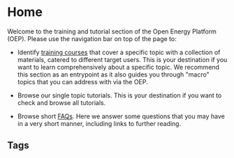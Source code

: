# Home

Welcome to the training and tutorial section of the Open Energy Platform (OEP). Please use the navigation bar on top of the page to:

* Identify [training courses](https://openenergyplatform.github.io/tutorial/trainings/01_introduction/) that cover a specific topic with a collection of materials, catered to different target users. This is your destination if you want to learn comprehensively about a specific topic. We recommend this section as an entrypoint as it also guides you through "macro" topics that you can address with via the OEP. 

* Browse our single topic tutorials. This is your destination if you want to check and browse all tutorials. 

* Browse short [FAQs](https://openenergyplatform.github.io/tutorial/faq/). Here we answer some questions that you may have in a very short manner, including links to further reading. 

## Tags
